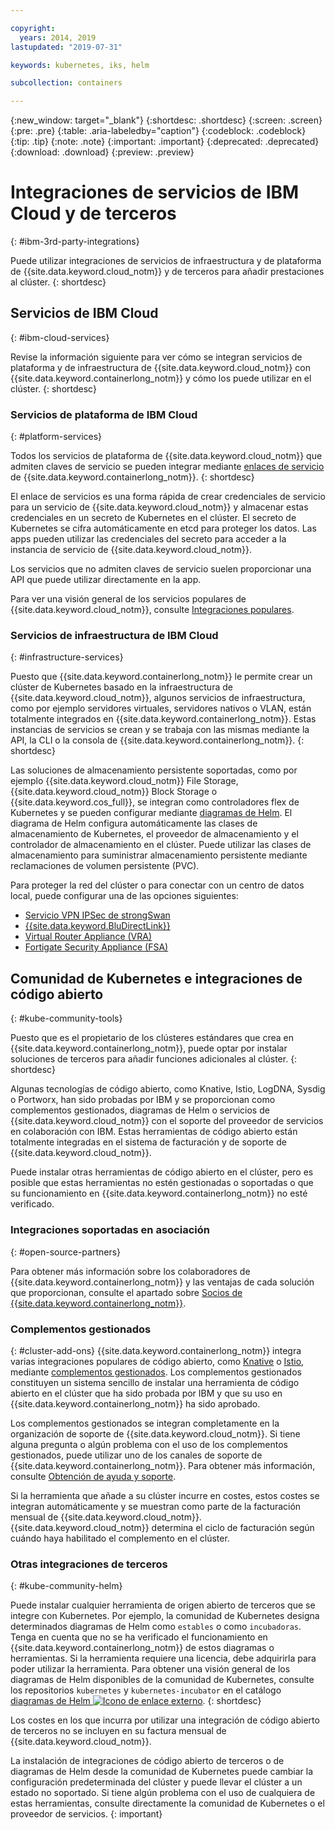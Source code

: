 ```yaml
---

copyright:
  years: 2014, 2019
lastupdated: "2019-07-31"

keywords: kubernetes, iks, helm

subcollection: containers

---
```


{:new_window: target="_blank"}
{:shortdesc: .shortdesc}
{:screen: .screen}
{:pre: .pre}
{:table: .aria-labeledby="caption"}
{:codeblock: .codeblock}
{:tip: .tip}
{:note: .note}
{:important: .important}
{:deprecated: .deprecated}
{:download: .download}
{:preview: .preview}


# Integraciones de servicios de IBM Cloud y de terceros
{: #ibm-3rd-party-integrations}

Puede utilizar integraciones de servicios de infraestructura y de plataforma de {{site.data.keyword.cloud_notm}} y de terceros para añadir prestaciones al clúster.
{: shortdesc}

## Servicios de IBM Cloud
{: #ibm-cloud-services}

Revise la información siguiente para ver cómo se integran servicios de plataforma y de infraestructura de {{site.data.keyword.cloud_notm}} con {{site.data.keyword.containerlong_notm}} y cómo los puede utilizar en el clúster.
{: shortdesc}

### Servicios de plataforma de IBM Cloud
{: #platform-services}

Todos los servicios de plataforma de {{site.data.keyword.cloud_notm}} que admiten claves de servicio se pueden integrar mediante [enlaces de servicio](/docs/containers?topic=containers-service-binding) de {{site.data.keyword.containerlong_notm}}.
{: shortdesc}

El enlace de servicios es una forma rápida de crear credenciales de servicio para un servicio de {{site.data.keyword.cloud_notm}} y almacenar estas credenciales en un secreto de Kubernetes en el clúster. El secreto de Kubernetes se cifra automáticamente en etcd para proteger los datos. Las apps pueden utilizar las credenciales del secreto para acceder a la instancia de servicio de {{site.data.keyword.cloud_notm}}.

Los servicios que no admiten claves de servicio suelen proporcionar una API que puede utilizar directamente en la app.

Para ver una visión general de los servicios populares de {{site.data.keyword.cloud_notm}}, consulte [Integraciones populares](/docs/containers?topic=containers-supported_integrations#popular_services).

### Servicios de infraestructura de IBM Cloud
{: #infrastructure-services}

Puesto que {{site.data.keyword.containerlong_notm}} le permite crear un clúster de Kubernetes basado en la infraestructura de {{site.data.keyword.cloud_notm}}, algunos servicios de infraestructura, como por ejemplo servidores virtuales, servidores nativos o VLAN, están totalmente integrados en {{site.data.keyword.containerlong_notm}}. Estas instancias de servicios se crean y se trabaja con las mismas mediante la API, la CLI o la consola de {{site.data.keyword.containerlong_notm}}.
{: shortdesc}

Las soluciones de almacenamiento persistente soportadas, como por ejemplo {{site.data.keyword.cloud_notm}} File Storage, {{site.data.keyword.cloud_notm}} Block Storage o {{site.data.keyword.cos_full}}, se integran como controladores flex de Kubernetes y se pueden configurar mediante [diagramas de Helm](/docs/containers?topic=containers-helm). El diagrama de Helm configura automáticamente las clases de almacenamiento de Kubernetes, el proveedor de almacenamiento y el controlador de almacenamiento en el clúster. Puede utilizar las clases de almacenamiento para suministrar almacenamiento persistente mediante reclamaciones de volumen persistente (PVC).

Para proteger la red del clúster o para conectar con un centro de datos local, puede configurar una de las opciones siguientes:
- [Servicio VPN IPSec de strongSwan](/docs/containers?topic=containers-vpn#vpn-setup)
- [{{site.data.keyword.BluDirectLink}}](/docs/infrastructure/direct-link?topic=direct-link-get-started-with-ibm-cloud-direct-link)
- [Virtual Router Appliance (VRA)](/docs/containers?topic=containers-vpn#vyatta)
- [Fortigate Security Appliance (FSA)](/docs/services/vmwaresolutions/services?topic=vmware-solutions-fsa_considerations)

## Comunidad de Kubernetes e integraciones de código abierto
{: #kube-community-tools}

Puesto que es el propietario de los clústeres estándares que crea en {{site.data.keyword.containerlong_notm}}, puede optar por instalar soluciones de terceros para añadir funciones adicionales al clúster.
{: shortdesc}

Algunas tecnologías de código abierto, como Knative, Istio, LogDNA, Sysdig o Portworx, han sido probadas por IBM y se proporcionan como complementos gestionados, diagramas de Helm o servicios de {{site.data.keyword.cloud_notm}} con el soporte del proveedor de servicios en colaboración con IBM. Estas herramientas de código abierto están totalmente integradas en el sistema de facturación y de soporte de {{site.data.keyword.cloud_notm}}.

Puede instalar otras herramientas de código abierto en el clúster, pero es posible que estas herramientas no estén gestionadas o soportadas o que su funcionamiento en {{site.data.keyword.containerlong_notm}} no esté verificado.

### Integraciones soportadas en asociación
{: #open-source-partners}

Para obtener más información sobre los colaboradores de {{site.data.keyword.containerlong_notm}} y las ventajas de cada solución que proporcionan, consulte el apartado sobre [Socios de {{site.data.keyword.containerlong_notm}}](/docs/containers?topic=containers-service-partners).

### Complementos gestionados
{: #cluster-add-ons}
{{site.data.keyword.containerlong_notm}} integra varias integraciones populares de código abierto, como [Knative](/docs/containers?topic=containers-serverless-apps-knative) o [Istio](/docs/containers?topic=containers-istio), mediante [complementos gestionados](/docs/containers?topic=containers-managed-addons). Los complementos gestionados constituyen un sistema sencillo de instalar una herramienta de código abierto en el clúster que ha sido probada por IBM y que su uso en {{site.data.keyword.containerlong_notm}} ha sido aprobado.

Los complementos gestionados se integran completamente en la organización de soporte de {{site.data.keyword.cloud_notm}}. Si tiene alguna pregunta o algún problema con el uso de los complementos gestionados, puede utilizar uno de los canales de soporte de {{site.data.keyword.containerlong_notm}}. Para obtener más información, consulte [Obtención de ayuda y soporte](/docs/containers?topic=containers-cs_troubleshoot_clusters#clusters_getting_help).

Si la herramienta que añade a su clúster incurre en costes, estos costes se integran automáticamente y se muestran como parte de la facturación mensual de {{site.data.keyword.cloud_notm}}. {{site.data.keyword.cloud_notm}} determina el ciclo de facturación según cuándo haya habilitado el complemento en el clúster.

### Otras integraciones de terceros
{: #kube-community-helm}

Puede instalar cualquier herramienta de origen abierto de terceros que se integre con Kubernetes. Por ejemplo, la comunidad de Kubernetes designa determinados diagramas de Helm como `estables` o como `incubadoras`. Tenga en cuenta que no se ha verificado el funcionamiento en {{site.data.keyword.containerlong_notm}} de estos diagramas o herramientas. Si la herramienta requiere una licencia, debe adquirirla para poder utilizar la herramienta. Para obtener una visión general de los diagramas de Helm disponibles de la comunidad de Kubernetes, consulte los repositorios `kubernetes` y `kubernetes-incubator` en el catálogo [diagramas de Helm ![Icono de enlace externo](../icons/launch-glyph.svg "Icono de enlace externo")](https://cloud.ibm.com/kubernetes/solutions/helm-charts).
{: shortdesc}

Los costes en los que incurra por utilizar una integración de código abierto de terceros no se incluyen en su factura mensual de {{site.data.keyword.cloud_notm}}.

La instalación de integraciones de código abierto de terceros o de diagramas de Helm desde la comunidad de Kubernetes puede cambiar la configuración predeterminada del clúster y puede llevar el clúster a un estado no soportado. Si tiene algún problema con el uso de cualquiera de estas herramientas, consulte directamente la comunidad de Kubernetes o el proveedor de servicios.
{: important}
